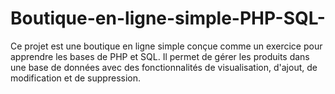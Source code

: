 # Boutique-en-ligne-simple-PHP-SQL-
Ce projet est une boutique en ligne simple conçue comme un exercice pour apprendre les bases de PHP et SQL. Il permet de gérer les produits dans une base de données avec des fonctionnalités de visualisation, d'ajout, de modification et de suppression.
